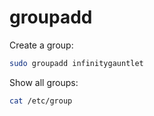 # groupadd

Create a group:

```bash
sudo groupadd infinitygauntlet
```

Show all groups:

```bash
cat /etc/group
```